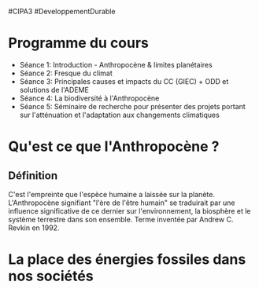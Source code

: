 #CIPA3 #DeveloppementDurable
# Programme du cours
- Séance 1: Introduction - Anthropocène & limites planétaires
- Séance 2: Fresque du climat
- Séance 3: Principales causes et impacts du CC (GIEC) + ODD et solutions de l'ADEME
- Séance 4: La biodiversité à l'Anthropocène
- Séance 5: Séminaire de recherche pour présenter des projets portant sur l'atténuation et l'adaptation aux changements climatiques

# Qu'est ce que l'Anthropocène ?
## Définition
C'est l'empreinte que l'espèce humaine a laissée sur la planète. L'Anthropocène signifiant "l'ère de l'être humain" se traduirait par une influence significative de ce dernier sur l'environnement, la biosphère et le système terrestre dans son ensemble.
Terme inventée par Andrew C. Revkin en 1992.

# La place des énergies fossiles dans nos sociétés
